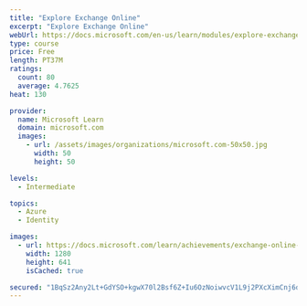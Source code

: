 ```yaml
---
title: "Explore Exchange Online"
excerpt: "Explore Exchange Online"
webUrl: https://docs.microsoft.com/en-us/learn/modules/explore-exchange-online/
type: course
price: Free
length: PT37M
ratings:
  count: 80
  average: 4.7625
heat: 130

provider:
  name: Microsoft Learn
  domain: microsoft.com
  images:
    - url: /assets/images/organizations/microsoft.com-50x50.jpg
      width: 50
      height: 50

levels:
  - Intermediate

topics:
  - Azure
  - Identity

images:
  - url: https://docs.microsoft.com/learn/achievements/exchange-online-explore-social.png
    width: 1280
    height: 641
    isCached: true

secured: "1BqSz2Any2Lt+GdYSO+kgwX70l2Bsf6Z+Iu6OzNoiwvcV1L9j2PXcXimCnj6d5iCvJ7uZWvGKjurp9gL5YKarM6Y+pp2CCs8If1pJiY0AlCTY+fK9GsYEGurpifbpny2WAr/9mHfeTjnnbeax7qpmHWPYHmrRb2qrBBPbzRWOXb0P6Gp2uTRG4lfGMObHNxwjOyiPDuqo9KagIcKYETEFAdQ32pJrRR4HDne7bgvj3i6ALtaOBMnHKmHN6L0whiJ6J9FZuQCT8CdcmIZWEf7syW/rkZkON3nczGKtO/gmMi+RA5zxM3rRgzvFCKJpvzx6NWJ8fGVKBEgBWn8rk7sue7ZY66JBxQgvUbuU+8j1aKER5Vu5diLwrE28fTu6WLLi8KVw5kgfev655JsjJh8bcyRYYQlCyf0TGq2ApYq6OU=;9jKDJlVlWb8PVpyjJ6bT8A=="
---
```


